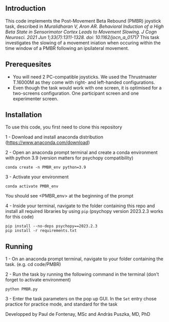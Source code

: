 ## Introduction 
This code implements the Post-Movement Beta Rebound (PMBR) joystick task, described in _Muralidharan V, Aron AR. Behavioral Induction of a High Beta State in Sensorimotor Cortex Leads to Movement Slowing. J Cogn Neurosci. 2021 Jun 1;33(7):1311-1328. doi: 10.1162/jocn_a_01717_
This task investigates the slowing of a movement iniation when occuring within the time window of a PMBR following an ipsilateral movement. 

## Prerequesites
- You will need 2 PC-compatible joysticks. We used the Thrustmaster T.16000M as they come with right- and left-handed configurations.
- Even though the task would work with one screen, it is optimised for a two-screens configuration. One participant screen and one experimenter screen.
   
## Installation 

To use this code, you first need to clone this repository 

1 - Download and install anaconda distribution (https://www.anaconda.com/download)

2 - Open an anaconda prompt terminal and create a conda environment with python 3.9 (version matters for psychopy compatibility) 
```
conda create -n PMBR_env python=3.9
```

3 - Activate your environment
```
conda activate PMBR_env
```
You should see <PMBR_env> at the beginning of the prompt  


4 - Inside your terminal, navigate to the folder containing this repo and install all required libraries by using `pip` (psychopy version 2023.2.3 works for this code)

```
pip install --no-deps psychopy==2023.2.3
pip install -r requirements.txt
```


## Running 

1 - On an anaconda prompt terminal, navigate to your folder containing the task. (e.g. cd code/PMBR)

2 - Run the task by running the following command in the terminal (don't forget to activate environment)
```
python PMBR.py
```
3 - Enter the task parameters on the pop up GUI. In the `Set` entry chose practice for practice mode, and standard for the task


Developped by Paul de Fontenay, MSc and Andràs Puszka, MD, PhD

